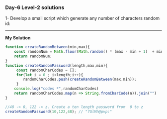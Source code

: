 ### Day-6 Level-2 solutions

1- Develop a small script which generate any number of characters random id:
***
**My Solution**
```javascript
function createRandomBetween(min,max){
    const randomNum = Math.floor(Math.random() * (max - min + 1)  + min);
    return randomNum;
}
function createRandomPassword(length,max,min){
     const randomCharCodes = [];   
     for(let i = 0 ; i<length;i++){
        randomCharCodes.push(createRandomBetween(max,min));
     }
    console.log("codes *",randomCharCodes)
    return randomCharCodes.map(n => String.fromCharCode(n)).join("")
}

//48 -> 0, 122 -> z. Create a ten length password from  0 to z
createRandomPassword(10,122,48); // "7GlMh@pvp:"
```
